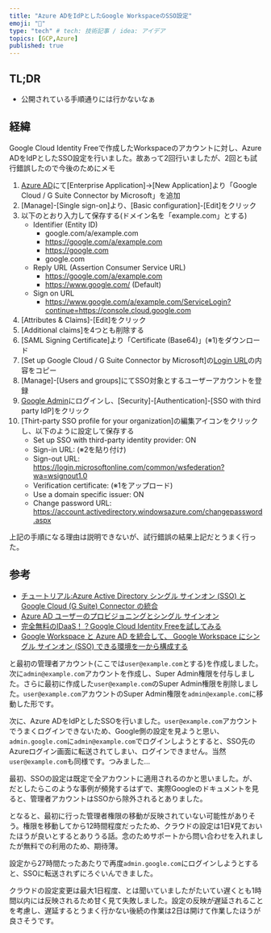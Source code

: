 ```yaml
---
title: "Azure ADをIdPとしたGoogle WorkspaceのSSO設定"
emoji: "💭"
type: "tech" # tech: 技術記事 / idea: アイデア
topics: [GCP,Azure]
published: true
---
```


## TL;DR

* 公開されている手順通りには行かないなぁ

## 経緯

Google Cloud Identity Freeで作成したWorkspaceのアカウントに対し、Azure ADをIdPとしたSSO設定を行いました。故あって2回行いましたが、2回とも試行錯誤したので今後のためにメモ

1. [Azure AD](https://portal.azure.com/#blade/Microsoft_AAD_IAM/ActiveDirectoryMenuBlade/Overview)にて[Enterprise Application]->[New Application]より「Google Cloud / G Suite Connector by Microsoft」を追加
1. [Manage]-[Single sign-on]より、[Basic configuration]-[Edit]をクリック
1. 以下のとおり入力して保存する(ドメイン名を「example.com」とする)
   * Identifier (Entity ID)
      * google.com/a/example.com
      * https://google.com/a/example.com
      * https://google.com
      * google.com
   * Reply URL (Assertion Consumer Service URL)
      * https://google.com/a/example.com
      * https://www.google.com/ (Default)
   * Sign on URL
      * https://www.google.com/a/example.com/ServiceLogin?continue=https://console.cloud.google.com
1. [Attributes & Claims]-[Edit]をクリック
1. [Additional claims]を4つとも削除する
1. [SAML Signing Certificate]より「Certificate (Base64)」(※1)をダウンロード
1. [Set up Google Cloud / G Suite Connector by Microsoft]の[Login URL](※2)の内容をコピー
1. [Manage]-[Users and groups]にてSSO対象とするユーザーアカウントを登録
1. [Google Admin](https://admin.google.com)にログインし、[Security]-[Authentication]-[SSO with third party IdP]をクリック
1. [Thirt-party SSO profile for your organization]の編集アイコンをクリックし、以下のように設定して保存する
   * Set up SSO with third-party identity provider: ON
   * Sign-in URL: (※2を貼り付け)
   * Sign-out URL: https://login.microsoftonline.com/common/wsfederation?wa=wsignout1.0
   * Verification certificate: (※1をアップロード)
   * Use a domain specific issuer: ON
   * Change password URL: https://account.activedirectory.windowsazure.com/changepassword.aspx

上記の手順になる理由は説明できないが、試行錯誤の結果上記だとうまく行った。

## 参考

* [チュートリアル:Azure Active Directory シングル サインオン (SSO) と Google Cloud (G Suite) Connector の統合](https://docs.microsoft.com/ja-jp/azure/active-directory/saas-apps/google-apps-tutorial)
* [Azure AD ユーザーのプロビジョニングとシングル サインオン](https://cloud.google.com/architecture/identity/federating-gcp-with-azure-ad-configuring-provisioning-and-single-sign-on)
* [完全無料のIDaaS！？Google Cloud Identity Freeを試してみる](https://okash1n.blog/try-google-cloud-identity-free-b4d9be399bd9)
* [Google Workspace と Azure AD を統合して、 Google Workspace にシングル サインオン (SSO) できる環境を一から構成する](https://qiita.com/Shinya-Yamaguchi/items/f90a70a035c243b25e9d)



と最初の管理者アカウント(ここでは`user@example.com`とする)を作成しました。次に`admin@example.com`アカウントを作成し、Super Admin権限を付与しました。さらに最初に作成した`user@example.com`のSuper Admin権限を削除しました。`user@example.com`アカウントのSuper Admin権限を`admin@example.com`に移動した形です。

次に、Azure ADをIdPとしたSSOを行いました。`user@example.com`アカウントでうまくログインできないため、Google側の設定を見ようと思い、`admin.google.com`に`admin@example.com`でログインしようとすると、SSO先のAzureログイン画面に転送されてしまい、ログインできません。当然`user@example.com`も同様です。つみました...

最初、SSOの設定は既定で全アカウントに適用されるのかと思いました。が、だとしたらこのような事例が頻発するはずで、実際Googleのドキュメントを見ると、管理者アカウントはSSOから除外されるとありました。

となると、最初に行った管理者権限の移動が反映されていない可能性がありそう。権限を移動してから12時間程度だったため、クラウドの設定は1日¥見ておいたほうが良いとするとありうる話。念のためサポートから問い合わせを入れましたが無料での利用のため、期待薄。

設定から27時間たったあたりで再度`admin.google.com`にログインしようとすると、SSOに転送されずにろぐいんできました。

クラウドの設定変更は最大1日程度、とは聞いていましたがたいてい遅くとも1時間以内には反映されるため甘く見て失敗しました。設定の反映が遅延されることを考慮し、遅延するとうまく行かない後続の作業は2日は開けて作業したほうが良さそうです。